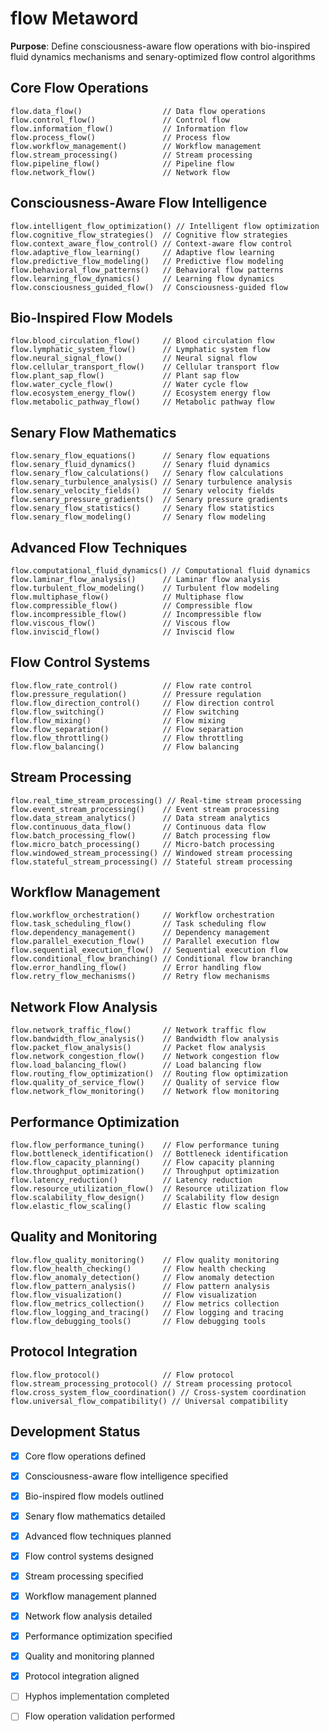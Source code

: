 # flow Metaword

**Purpose**: Define consciousness-aware flow operations with bio-inspired fluid dynamics mechanisms and senary-optimized flow control algorithms

## Core Flow Operations

```hyphos
flow.data_flow()                  // Data flow operations
flow.control_flow()               // Control flow
flow.information_flow()           // Information flow
flow.process_flow()               // Process flow
flow.workflow_management()        // Workflow management
flow.stream_processing()          // Stream processing
flow.pipeline_flow()              // Pipeline flow
flow.network_flow()               // Network flow
```

## Consciousness-Aware Flow Intelligence

```hyphos
flow.intelligent_flow_optimization() // Intelligent flow optimization
flow.cognitive_flow_strategies()  // Cognitive flow strategies
flow.context_aware_flow_control() // Context-aware flow control
flow.adaptive_flow_learning()     // Adaptive flow learning
flow.predictive_flow_modeling()   // Predictive flow modeling
flow.behavioral_flow_patterns()   // Behavioral flow patterns
flow.learning_flow_dynamics()     // Learning flow dynamics
flow.consciousness_guided_flow()  // Consciousness-guided flow
```

## Bio-Inspired Flow Models

```hyphos
flow.blood_circulation_flow()     // Blood circulation flow
flow.lymphatic_system_flow()      // Lymphatic system flow
flow.neural_signal_flow()         // Neural signal flow
flow.cellular_transport_flow()    // Cellular transport flow
flow.plant_sap_flow()             // Plant sap flow
flow.water_cycle_flow()           // Water cycle flow
flow.ecosystem_energy_flow()      // Ecosystem energy flow
flow.metabolic_pathway_flow()     // Metabolic pathway flow
```

## Senary Flow Mathematics

```hyphos
flow.senary_flow_equations()      // Senary flow equations
flow.senary_fluid_dynamics()      // Senary fluid dynamics
flow.senary_flow_calculations()   // Senary flow calculations
flow.senary_turbulence_analysis() // Senary turbulence analysis
flow.senary_velocity_fields()     // Senary velocity fields
flow.senary_pressure_gradients()  // Senary pressure gradients
flow.senary_flow_statistics()     // Senary flow statistics
flow.senary_flow_modeling()       // Senary flow modeling
```

## Advanced Flow Techniques

```hyphos
flow.computational_fluid_dynamics() // Computational fluid dynamics
flow.laminar_flow_analysis()      // Laminar flow analysis
flow.turbulent_flow_modeling()    // Turbulent flow modeling
flow.multiphase_flow()            // Multiphase flow
flow.compressible_flow()          // Compressible flow
flow.incompressible_flow()        // Incompressible flow
flow.viscous_flow()               // Viscous flow
flow.inviscid_flow()              // Inviscid flow
```

## Flow Control Systems

```hyphos
flow.flow_rate_control()          // Flow rate control
flow.pressure_regulation()        // Pressure regulation
flow.flow_direction_control()     // Flow direction control
flow.flow_switching()             // Flow switching
flow.flow_mixing()                // Flow mixing
flow.flow_separation()            // Flow separation
flow.flow_throttling()            // Flow throttling
flow.flow_balancing()             // Flow balancing
```

## Stream Processing

```hyphos
flow.real_time_stream_processing() // Real-time stream processing
flow.event_stream_processing()    // Event stream processing
flow.data_stream_analytics()      // Data stream analytics
flow.continuous_data_flow()       // Continuous data flow
flow.batch_processing_flow()      // Batch processing flow
flow.micro_batch_processing()     // Micro-batch processing
flow.windowed_stream_processing() // Windowed stream processing
flow.stateful_stream_processing() // Stateful stream processing
```

## Workflow Management

```hyphos
flow.workflow_orchestration()     // Workflow orchestration
flow.task_scheduling_flow()       // Task scheduling flow
flow.dependency_management()      // Dependency management
flow.parallel_execution_flow()    // Parallel execution flow
flow.sequential_execution_flow()  // Sequential execution flow
flow.conditional_flow_branching() // Conditional flow branching
flow.error_handling_flow()        // Error handling flow
flow.retry_flow_mechanisms()      // Retry flow mechanisms
```

## Network Flow Analysis

```hyphos
flow.network_traffic_flow()       // Network traffic flow
flow.bandwidth_flow_analysis()    // Bandwidth flow analysis
flow.packet_flow_analysis()       // Packet flow analysis
flow.network_congestion_flow()    // Network congestion flow
flow.load_balancing_flow()        // Load balancing flow
flow.routing_flow_optimization()  // Routing flow optimization
flow.quality_of_service_flow()    // Quality of service flow
flow.network_flow_monitoring()    // Network flow monitoring
```

## Performance Optimization

```hyphos
flow.flow_performance_tuning()    // Flow performance tuning
flow.bottleneck_identification()  // Bottleneck identification
flow.flow_capacity_planning()     // Flow capacity planning
flow.throughput_optimization()    // Throughput optimization
flow.latency_reduction()          // Latency reduction
flow.resource_utilization_flow()  // Resource utilization flow
flow.scalability_flow_design()    // Scalability flow design
flow.elastic_flow_scaling()       // Elastic flow scaling
```

## Quality and Monitoring

```hyphos
flow.flow_quality_monitoring()    // Flow quality monitoring
flow.flow_health_checking()       // Flow health checking
flow.flow_anomaly_detection()     // Flow anomaly detection
flow.flow_pattern_analysis()      // Flow pattern analysis
flow.flow_visualization()         // Flow visualization
flow.flow_metrics_collection()    // Flow metrics collection
flow.flow_logging_and_tracing()   // Flow logging and tracing
flow.flow_debugging_tools()       // Flow debugging tools
```

## Protocol Integration

```hyphos
flow.flow_protocol()              // Flow protocol
flow.stream_processing_protocol() // Stream processing protocol
flow.cross_system_flow_coordination() // Cross-system coordination
flow.universal_flow_compatibility() // Universal compatibility
```

## Development Status

- [x] Core flow operations defined
- [x] Consciousness-aware flow intelligence specified
- [x] Bio-inspired flow models outlined
- [x] Senary flow mathematics detailed
- [x] Advanced flow techniques planned
- [x] Flow control systems designed
- [x] Stream processing specified
- [x] Workflow management planned
- [x] Network flow analysis detailed
- [x] Performance optimization specified
- [x] Quality and monitoring planned
- [x] Protocol integration aligned
- [ ] Hyphos implementation completed
- [ ] Flow operation validation performed

